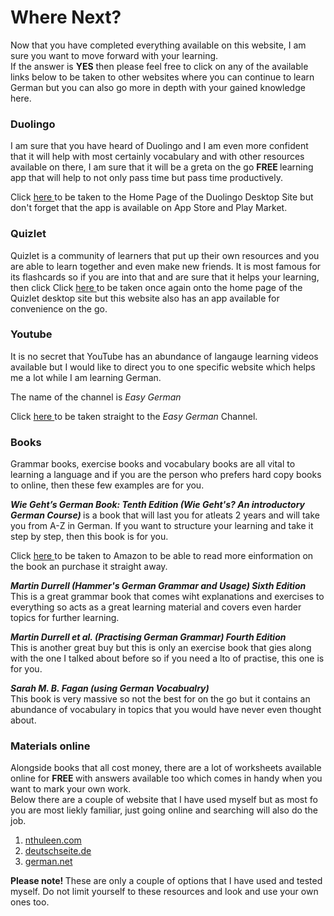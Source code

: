 <h1> Where Next? </h1>
<p> Now that you have completed everything available on this website, I am sure you want to move forward with your learning. 
  <br>
  If the answer is <b>YES</b> then please feel free to click on any of the available links below to be taken to other websites where you can continue to learn German but you can also go more in depth with your gained knowledge here. </p>
  
  <h3> Duolingo </h3>
  
  <p> I am sure that you have heard of Duolingo and I am even more confident that it will help with most certainly vocabulary and with other resources available on there, I am sure that it will be a greta on the go <b> FREE </b> learning app that will help to not only pass time but pass time productively. </p>
  
  <p> Click <a href="https://www.duolingo.com/learn"> here </a> to be taken to the Home Page of the Duolingo Desktop Site but don't forget that the app is available on App Store and Play Market. </p>
  
  <h3> Quizlet </h3>
  
  <p> Quizlet is a community of learners that put up their own resources and you are able to learn together and even make new friends. It is most famous for its flashcards so if you are into that and are sure that it helps your learning, then click Click <a href="https://quizlet.com/latest"> here </a> to be taken once again onto the home page of the Quizlet desktop site but this website also has an app available for convenience on the go.</p>
  
  <h3> Youtube </h3>
  
  <p> It is no secret that YouTube has an abundance of langauge learning videos available but I would like to direct you to one specific website which helps me a lot while I am learning German.
  
  <Br>
  
  The name of the channel is <em> Easy German </em> 
  
  Click <a href="https://www.youtube.com/channel/UCbxb2fqe9oNgglAoYqsYOtQ"> here </a> to be taken straight to the <em> Easy German </em> Channel. </p>
  
  <h3> Books </h3>
  
  <p> Grammar books, exercise books and vocabulary books are all vital to learning a language and if you are the person who prefers hard copy books to online, then these few examples are for you. </p>
  
  <p> <b> <em> Wie Geht’s German Book: Tenth Edition (Wie Geht's? An introductory German Course) </b> </em> is a book that will last you for atleats 2 years and will take you from A-Z in German. If you want to structure your learning and take it step by step, then this book is for you. </p>
  
  <p> Click <a href="https://www.amazon.co.uk/gehts-World-Languages-Dieter-Sevin/dp/1285733606/ref=sr_1_1?keywords=Wie+Geht%E2%80%99s+German+Book&qid=1578206022&sr=8-1"> here </a> to be taken to Amazon to be able to read more einformation on the book an purchase it straight away. </p>
  
  <p> <b> <em> Martin Durrell (Hammer's German Grammar and Usage) Sixth Edition </b> </em> <br> This is a great grammar book that comes wiht explanations and exercises to everything so acts as a great learning material and covers even harder topics for further learning. </p>
  
  <p> <b> <em> Martin Durrell et al. (Practising German Grammar) Fourth Edition </b> </em> 
  <br>
  This is another great buy but this is only an exercise book that gies along with the one I talked about before so if you need a lto of practise, this one is for you.
  
  <p> <b> <em> Sarah M. B. Fagan (using German Vocabualry) </b> </em>
  <br> 
  This book is very massive so not the best for on the go but it contains an abundance of vocabulary in topics that you would have never even thought about. </p>
  
  <h3> Materials online </h3>
  
  <p> Alongside books that all cost money, there are a lot of worksheets available online for <b> FREE </b> with answers available too which comes in handy when you want to mark your own work. <br>
  Below there are a couple of website that I have used myself but as most fo you are most liekly familiar, just going online and searching will also do the job. </p>
  
  <ol>
  <li> <a href="http://www.nthuleen.com/teach/grammar.html"> nthuleen.com </a> </li>
  <li> <a href="http://www.deutschseite.de/"> deutschseite.de </a> </li>
  <li> <a href="https://german.net/exercises/"> german.net </a> </li> </ol>
  
  <p> <b> Please note! </b> These are only a couple of options that I have used and tested myself. Do not limit yourself to these resources and look and use your own ones too.</p>
  
  
  
  
  

